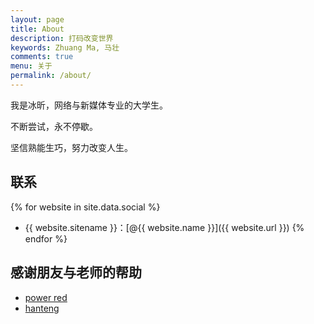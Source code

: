 ```yaml
---
layout: page
title: About
description: 打码改变世界
keywords: Zhuang Ma, 马壮
comments: true
menu: 关于
permalink: /about/
---
```


我是冰昕，网络与新媒体专业的大学生。

不断尝试，永不停歇。

坚信熟能生巧，努力改变人生。

## 联系

{% for website in site.data.social %}
* {{ website.sitename }}：[@{{ website.name }}]({{ website.url }})
{% endfor %}

## 感谢朋友与老师的帮助  

- [power red](https://wanlihon.github.io)
- [hanteng](http://wcy.nfu.edu.cn/zh/%E5%AD%A6%E9%99%A2%E6%A6%82%E5%86%B5/%E5%B8%88%E8%B5%84%E9%98%9F%E4%BC%8D/%E5%BB%96%E6%B1%89%E8%85%BE/)